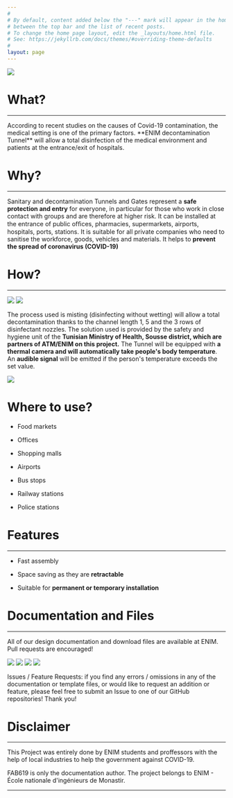```yaml
---
#
# By default, content added below the "---" mark will appear in the home page
# between the top bar and the list of recent posts.
# To change the home page layout, edit the _layouts/home.html file.
# See: https://jekyllrb.com/docs/themes/#overriding-theme-defaults
#
layout: page
---
```


  <img src="/Disinfection-Tunnel/assets/Media/1.JPG" class="center">

# What?
<hr />
According to recent studies on the causes of Covid-19 contamination, the medical setting is one of the primary factors. **ENIM decontamination Tunnel** will allow a total disinfection of the medical environment and patients at the entrance/exit of hospitals.


# Why?
<hr />

Sanitary and decontamination Tunnels and Gates represent a **safe protection and entry** for everyone, in particular for those who work in close contact with groups and are therefore at higher risk. It can be installed at the entrance of public ofﬁces, pharmacies, supermarkets, airports, hospitals, ports, stations. It is suitable for all private companies who need to sanitise the workforce, goods, vehicles and materials. It helps to **prevent the spread of coronavirus (COVID-19)**

# How?
<hr />

<img src="/ENIM-Medical-gown-Body-shield/assets/Media/BodyShield.JPG" class="center">

<img src="/ENIM-Medical-gown-Body-shield/assets/Media/1.jpg" class="center">

The process used is misting (disinfecting without wetting) will allow a total decontamination thanks to the channel length 1, 5 and the 3 rows of disinfectant nozzles. The solution used is provided by the safety and hygiene unit of the **Tunisian Ministry of Health, Sousse district, which are partners of ATM/ENIM on this project.**
The Tunnel will be equipped with **a thermal camera and will automatically take people's body temperature**. An **audible signal** will be emitted if the person's temperature exceeds the set value.

<img src="/Disinfection-Tunnel/assets/Media/5.jpg" class="center">



# Where to use?

* Food markets

* Offices

* Shopping malls

* Airports

* Bus stops

* Railway stations

* Police stations

# Features
<hr />

* Fast assembly

* Space saving as they are **retractable**

* Suitable for **permanent or temporary installation**

# Documentation and Files
<hr />

All of our design documentation and download files are available at ENIM. Pull requests are encouraged!

<img src="/Disinfection-Tunnel/assets/Media/1.jpg" class="center">

<img src="/Disinfection-Tunnel/assets/Media/2.jpg" class="center">

<img src="/Disinfection-Tunnel/assets/Media/3.jpg" class="center">

<img src="/Disinfection-Tunnel/assets/Media/4.jpg" class="center">


Issues / Feature Requests: if you find any errors / omissions in any of the documentation or template files, or would like to request an addition or feature, please feel free to submit an Issue to one of our GitHub repositories! Thank you!


# Disclaimer
<hr />

This Project was entirely done by ENIM students and proffessors with the help of local industries to help the government against COVID-19.

FAB619 is only the documentation author. The project belongs to ENIM - École nationale d'ingénieurs de Monastir.

<hr />
